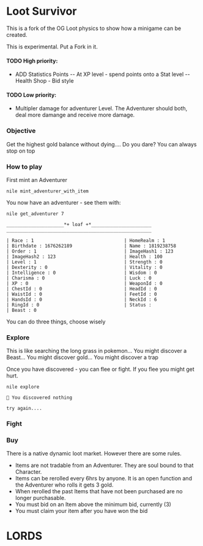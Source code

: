 # Loot Survivor

This is a fork of the OG Loot physics to show how a minigame can be created.

This is experimental. Put a Fork in it.

#### TODO High priority:
- ADD Statistics Points
-- At XP level - spend points onto a Stat level
-- Health Shop - Bid style


#### TODO Low priority:
- Multipler damage for adventurer Level. The Adventurer should both, deal more damange and receive more damage. 

### Objective

Get the highest gold balance without dying.... Do you dare? You can always stop on top


### How to play

First mint an Adventurer

```
nile mint_adventurer_with_item
```

You now have an adventurer - see them with:

```
nile get_adventurer 7

_____________________*+ loaf +*______________________
_____________________________________________________

| Race : 1                                 | HomeRealm : 1                            
| Birthdate : 1676262189                   | Name : 1819238758                        
| Order : 1                                | ImageHash1 : 123                         
| ImageHash2 : 123                         | Health : 100                             
| Level : 1                                | Strength : 0                             
| Dexterity : 0                            | Vitality : 0                             
| Intelligence : 0                         | Wisdom : 0                               
| Charisma : 0                             | Luck : 0                                 
| XP : 0                                   | WeaponId : 0                             
| ChestId : 0                              | HeadId : 0                               
| WaistId : 0                              | FeetId : 0                               
| HandsId : 0                              | NeckId : 6                               
| RingId : 0                               | Status :  
| Beast : 0
```



You can do three things, choose wisely

### Explore

This is like searching the long grass in pokemon... You might discover a Beast... You might discover gold... You might discover a trap

Once you have discovered - you can flee or fight. If you flee you might get hurt.

```
nile explore

🤔 You discovered nothing

try again....
```

### Fight



### Buy

There is a native dynamic loot market. However there are some rules.

- Items are not tradable from an Adventurer. They are soul bound to that Character.
- Items can be rerolled every 6hrs by anyone. It is an open function and the Adventurer who rolls it gets 3 gold.
- When rerolled the past Items that have not been purchased are no longer purchasable.
- You must bid on an Item above the minimum bid, currently (3)
- You must claim your item after you have won the bid


# LORDS